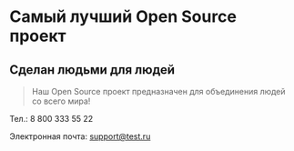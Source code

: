 # Самый лучший Open Source проект

## Сделан людьми для людей

> Наш Open Source проект предназначен для объединения людей со всего мира!


Тел.: 8 800 333 55 22


Электронная почта: support@test.ru
